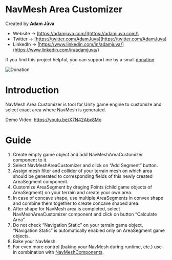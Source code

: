 # NavMesh Area Customizer
Created by **Adam Jůva**
- Website -> [https://adamjuva.com/](https://adamjuva.com/)
- Twitter -> [https://twitter.com/AdamJuva](https://twitter.com/AdamJuva)
- LinkedIn -> [https://www.linkedin.com/in/adamjuva/](https://www.linkedin.com/in/adamjuva/)

If you find this project helpful, you can support me by a small [donation](https://www.paypal.com/donate/?hosted_button_id=SWDA22AH63KWJ).

![Donation](https://adamjuva.com/wp-content/uploads/2020/07/Donation.png)

# Introduction

NavMesh Area Customizer is tool for Unity game engine to customize and select exact area where NavMesh is generated.

Demo Video: https://youtu.be/X7N42Abx8Mo

# Guide
1. Create empty game object and add NavMeshAreaCustomizer component to it.
2. Select NavMeshAreaCustomizer and click on “Add Segment” button.
3. Assign mesh filter and collider of your terrain mesh on which area should be generated to
corresponding fields of this newly created AreaSegment component.
4. Customize AreaSegment by draging Points (child game objects of AreaSegment) on your terrain
and create your own area.
5. In case of concave shape, use multiple AreaSegments in convex shape and combine them
together to create concave shaped area.
6. After shape for NavMesh area is completed, select NavMeshAreaCustomizer component and
click on button “Calculate Area”.
7. Do not check “Navigation Static” on your terrain game object, “Navigation Static” is
automatically enabled only on AreaSegment game objects.
8. Bake your NavMesh.
9. For even more control (baking your NavMesh during runtime, etc.) use in combination with
[NavMeshComponents](https://github.com/Unity-Technologies/NavMeshComponents).
